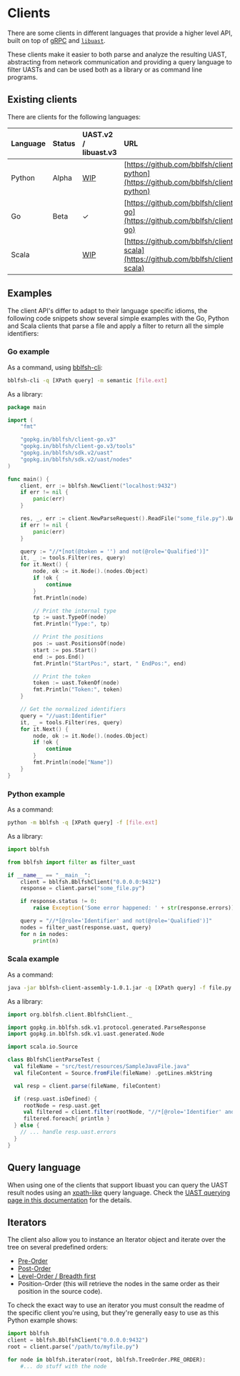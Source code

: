 # Clients

There are some clients in different languages that provide a higher level API, built on top of [gRPC](https://grpc.io) and [`libuast`](https://github.com/bblfsh/libuast).

These clients make it easier to both parse and analyze the resulting UAST, abstracting from network communication and providing a query language to filter UASTs and can be used both as a library or as command line programs.

## Existing clients

There are clients for the following languages:

| Language | Status | UAST.v2 / libuast.v3 | URL |
| :--- | :--- | :--- | :--- |
| Python |  Alpha | [WIP](https://github.com/bblfsh/client-python/pull/128) | [https://github.com/bblfsh/client-python](https://github.com/bblfsh/client-python) |
| Go | Beta | ✓ | [https://github.com/bblfsh/client-go](https://github.com/bblfsh/client-go) |
| Scala |  | [WIP](https://github.com/bblfsh/client-scala/pull/76)  | [https://github.com/bblfsh/client-scala](https://github.com/bblfsh/client-scala) |

## Examples

The client API's differ to adapt to their language specific idioms, the following code snippets show several simple examples with the Go, Python and Scala clients that parse a file and apply a filter to return all the simple identifiers:

### Go example

As a command, using [bblfsh-cli](https://github.com/bblfsh/client-go#cli):

```bash
bblfsh-cli -q [XPath query] -m semantic [file.ext]
```

As a library:

```go
package main

import (
	"fmt"

	"gopkg.in/bblfsh/client-go.v3"
	"gopkg.in/bblfsh/client-go.v3/tools"
	"gopkg.in/bblfsh/sdk.v2/uast"
	"gopkg.in/bblfsh/sdk.v2/uast/nodes"
)

func main() {
	client, err := bblfsh.NewClient("localhost:9432")
	if err != nil {
		panic(err)
	}

	res, _, err := client.NewParseRequest().ReadFile("some_file.py").UAST()
	if err != nil {
		panic(err)
	}

	query := "//*[not(@token = '') and not(@role='Qualified')]"
	it, _ := tools.Filter(res, query)
	for it.Next() {
		node, ok := it.Node().(nodes.Object)
		if !ok {
			continue
		}
		fmt.Println(node)

		// Print the internal type
		tp := uast.TypeOf(node)
		fmt.Println("Type:", tp)

		// Print the positions
		pos := uast.PositionsOf(node)
		start := pos.Start()
		end := pos.End()
		fmt.Println("StartPos:", start, " EndPos:", end)

		// Print the token
		token := uast.TokenOf(node)
		fmt.Println("Token:", token)
	}

	// Get the normalized identifiers
	query = "//uast:Identifier"
	it, _ = tools.Filter(res, query)
	for it.Next() {
		node, ok := it.Node().(nodes.Object)
		if !ok {
			continue
		}
		fmt.Println(node["Name"])
	}
}
```

### Python example

As a command:

```bash
python -m bblfsh -q [XPath query] -f [file.ext]
```

As a library:

```python
import bblfsh

from bblfsh import filter as filter_uast

if __name__ == "__main__":
    client = bblfsh.BblfshClient("0.0.0.0:9432")
    response = client.parse("some_file.py")

    if response.status != 0:
        raise Exception('Some error happened: ' + str(response.errors))

    query = "//*[@role='Identifier' and not(@role='Qualified')]"
    nodes = filter_uast(response.uast, query)
    for n in nodes:
        print(n)
```

### Scala example

As a command:

```bash
java -jar bblfsh-client-assembly-1.0.1.jar -q [XPath query] -f file.py
```

As a library:

```scala
import org.bblfsh.client.BblfshClient._

import gopkg.in.bblfsh.sdk.v1.protocol.generated.ParseResponse
import gopkg.in.bblfsh.sdk.v1.uast.generated.Node

import scala.io.Source

class BblfshClientParseTest {
  val fileName = "src/test/resources/SampleJavaFile.java"
  val fileContent = Source.fromFile(fileName) .getLines.mkString

  val resp = client.parse(fileName, fileContent)

  if (resp.uast.isDefined) {
     rootNode = resp.uast.get
     val filtered = client.filter(rootNode, "//*[@role='Identifier' and not(@role='Qualified')]")
     filtered.foreach{ println }
  } else {
    // ... handle resp.uast.errors
  }
}
```

## Query language

When using one of the clients that support libuast you can query the UAST result nodes using an [xpath-like](https://www.w3.org/TR/xpath/) query language. Check the [UAST querying page in this documentation](uast-querying.md) for the details.

## Iterators

The client also allow you to instance an Iterator object and iterate over the tree on several predefined orders:

* [Pre-Order](https://en.wikipedia.org/wiki/Tree_traversal#Pre-order)
* [Post-Order](https://en.wikipedia.org/wiki/Tree_traversal#Post-order)
* [Level-Order / Breadth first](https://en.wikipedia.org/wiki/Tree_traversal#Breadth-first_search)
* Position-Order \(this will retrieve the nodes in the same order as their position in the source code\).

To check the exact way to use an iterator you must consult the readme of the specific client you're using, but they're generally easy to use as this Python example shows:

```python
import bblfsh
client = bblfsh.BblfshClient("0.0.0.0:9432")
root = client.parse("/path/to/myfile.py")

for node in bblfsh.iterator(root, bblfsh.TreeOrder.PRE_ORDER):
    #... do stuff with the node
```

